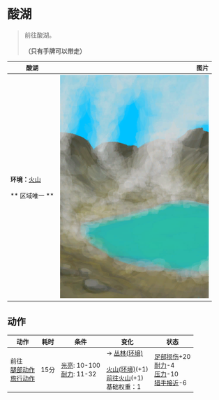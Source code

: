 # 酸湖  
> 前往酸湖。<br><br><b>（只有手牌可以带走）</b>  
  
  酸湖  |   图片   
 ----  |  ----:   
 **环境：**[火山](Volcano.md)<br><br>** 区域唯一 **  |  ![](Sprite/AcidLake.png)   
  
## 动作  
动作  |  耗时  |  条件  |  变化  |  状态  
----  |  ----  |  ----  |  ----  |  ----  
前往<br>[腿部动作](LegAction.md)<br>[旅行动作](TravelAction.md)  |  15分  |  [光亮](Light.md): 10-100<br>[耐力](Stamina.md): 11-32  |  → [丛林(环境)](Env_Jungle.md)<br><br>[火山(环境)](Env_AcidLake.md)(+1)<br>[前往火山](Path_AcidLakeToVolcano.md)(+1)<br>基础权重：1<br>  |  [足部损伤](FootDamage.md)+20<br>[耐力](Stamina.md)-4<br>[压力](Stress.md)-10<br>[猎手接近](HuntersProximity.md)-6  
